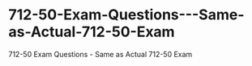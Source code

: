 # 712-50-Exam-Questions---Same-as-Actual-712-50-Exam
712-50 Exam Questions - Same as Actual 712-50 Exam
